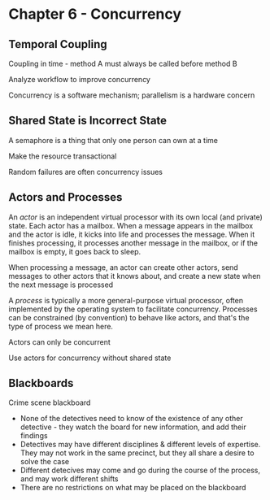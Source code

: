 # Chapter 6 - Concurrency

## Temporal Coupling

Coupling in time - method A must always be called before method B

Analyze workflow to improve concurrency

Concurrency is a software mechanism; parallelism is a hardware concern

## Shared State is Incorrect State

A semaphore is a thing that only one person can own at a time

Make the resource transactional

Random failures are often concurrency issues


## Actors and Processes

An *actor* is an independent virtual processor with its own local (and private) state. Each actor has a mailbox. When a message appears in the mailbox and the actor is idle, it kicks into life and processes the message. When it finishes processing, it processes another message in the mailbox, or if the mailbox is empty, it goes back to sleep.

When processing a message, an actor can create other actors, send messages to other actors that it knows about, and create a new state when the next message is processed

A *process* is typically a more general-purpose virtual processor, often implemented by the operating system to facilitate concurrency. Processes can be constrained (by convention) to behave like actors, and that's the type of process we mean here.

Actors can only be concurrent

Use actors for concurrency without shared state

## Blackboards

Crime scene blackboard
- None of the detectives need to know of the existence of any other detective - they watch the board for new information, and add their findings
- Detectives may have different disciplines & different levels of expertise. They may not work in the same precinct, but they all share a desire to solve the case
- Different detecives may come and go during the course of the process, and may work different shifts
- There are no restrictions on what may be placed on the blackboard